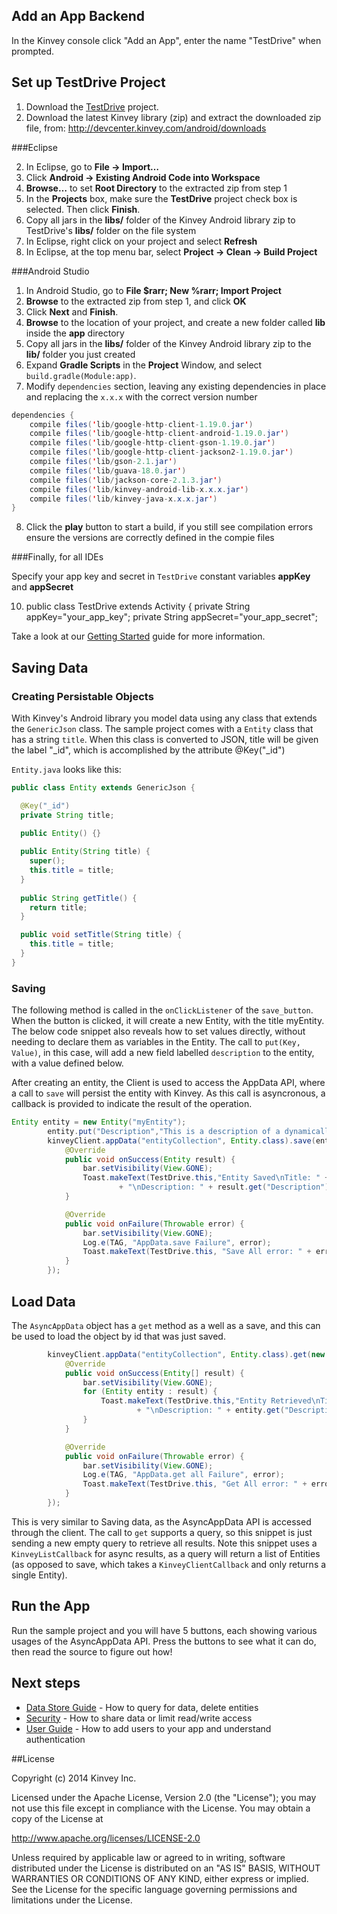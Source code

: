 ## Add an App Backend

In the Kinvey console click "Add an App", enter the name "TestDrive" when prompted.


## Set up TestDrive Project

1. Download the [TestDrive](https://github.com/KinveyApps/TestDrive-Android/archive/master.zip) project.
2. Download the latest Kinvey library (zip) and extract the downloaded zip file, from: http://devcenter.kinvey.com/android/downloads

###Eclipse

2. In Eclipse, go to **File &rarr; Import…**
3. Click **Android &rarr; Existing Android Code into Workspace**
4. **Browse…** to set **Root Directory** to the extracted zip from step 1
5. In the **Projects** box, make sure the **TestDrive** project check box is selected. Then click **Finish**.
6. Copy all jars in the **libs/** folder of the Kinvey Android library zip to TestDrive's **libs/** folder on the file system
7. In Eclipse, right click on your project and select **Refresh**
8. In Eclipse, at the top menu bar, select **Project &rarr; Clean &rarr; Build Project**

###Android Studio

1. In Android Studio, go to **File $rarr; New %rarr; Import Project**
2. **Browse** to the extracted zip from step 1, and click **OK**
3. Click **Next** and **Finish**.
4. **Browse** to the location of your project, and create a new folder called **lib** inside the **app** directory
5. Copy all jars in the **libs/** folder of the Kinvey Android library zip to the **lib/** folder you just created
6. Expand **Gradle Scripts** in the **Project** Window, and select `build.gradle(Module:app)`.
7. Modify `dependencies` section, leaving any existing dependencies in place and replacing the `x.x.x` with the correct version number

```java
dependencies {    
    compile files('lib/google-http-client-1.19.0.jar')
    compile files('lib/google-http-client-android-1.19.0.jar')
    compile files('lib/google-http-client-gson-1.19.0.jar')
    compile files('lib/google-http-client-jackson2-1.19.0.jar')
    compile files('lib/gson-2.1.jar')
    compile files('lib/guava-18.0.jar')
    compile files('lib/jackson-core-2.1.3.jar')
    compile files('lib/kinvey-android-lib-x.x.x.jar')
    compile files('lib/kinvey-java-x.x.x.jar')
}
```
    

8.  Click the **play** button to start a build, if you still see compilation errors ensure the versions are correctly defined in the compie files


###Finally, for all IDEs

Specify your app key and secret in `TestDrive` constant variables **appKey** and **appSecret**

10. 
    public class TestDrive extends Activity {
        private String appKey="your_app_key";
        private String appSecret="your_app_secret";


Take a look at our [Getting Started](http://devcenter.kinvey.com/android/guides/getting-started) guide for more information.



## Saving Data
### Creating Persistable Objects

With Kinvey's Android library you model data using any class that extends the `GenericJson` class. The sample project comes with a `Entity` class that has a string `title`.  When this class is converted to JSON, title will be given the label "_id", which is accomplished by the attribute @Key("_id")

`Entity.java` looks like this:

```java
public class Entity extends GenericJson {

  @Key("_id")
  private String title;

  public Entity() {}
  
  public Entity(String title) {
    super();
    this.title = title;
  }
  
  public String getTitle() {
    return title;
  }

  public void setTitle(String title) {
    this.title = title;
  }
}
```

### Saving

The following method is called in the `onClickListener` of the `save_button`. When the button is clicked, it will create a new Entity, with the title myEntity.  The below code snippet also reveals how to set values directly, without needing to declare them as variables in the Entity.  The call to `put(Key, Value)`, in this case, will add a new field labelled `description` to the entity, with a value defined below.

After creating an entity, the Client is used to access the AppData API, where a call to `save` will persist the entity with Kinvey.  As this call is asyncronous, a callback is provided to indicate the result of the operation.



```java
Entity entity = new Entity("myEntity");
        entity.put("Description","This is a description of a dynamically-added Entity property.");                
        kinveyClient.appData("entityCollection", Entity.class).save(entity, new KinveyClientCallback<Entity>() {
            @Override
            public void onSuccess(Entity result) {
                bar.setVisibility(View.GONE);
                Toast.makeText(TestDrive.this,"Entity Saved\nTitle: " + result.getTitle()
                        + "\nDescription: " + result.get("Description"), Toast.LENGTH_LONG).show();
            }

            @Override
            public void onFailure(Throwable error) {
                bar.setVisibility(View.GONE);
                Log.e(TAG, "AppData.save Failure", error);
                Toast.makeText(TestDrive.this, "Save All error: " + error.getMessage(), Toast.LENGTH_LONG).show();
            }
        });
```



## Load Data
The `AsyncAppData` object has a `get` method as a well as a save, and this can be used to load the object by id that was just saved. 

```java
        kinveyClient.appData("entityCollection", Entity.class).get(new Query(), new KinveyListCallback<Entity>() {
            @Override
            public void onSuccess(Entity[] result) {
                bar.setVisibility(View.GONE);
                for (Entity entity : result) {
                    Toast.makeText(TestDrive.this,"Entity Retrieved\nTitle: " + entity.getTitle()
                            + "\nDescription: " + entity.get("Description"), Toast.LENGTH_LONG).show();
                }
            }

            @Override
            public void onFailure(Throwable error) {
                bar.setVisibility(View.GONE);
                Log.e(TAG, "AppData.get all Failure", error);
                Toast.makeText(TestDrive.this, "Get All error: " + error.getMessage(), Toast.LENGTH_LONG).show();
            }
        });
```

This is very similar to Saving data, as the AsyncAppData API is accessed through the client.  The call to `get` supports a query, so this snippet is just sending a new empty query to retrieve all results.  Note this snippet uses a `KinveyListCallback` for async results, as a query will return a list of Entities (as opposed to save, which takes a `KinveyClientCallback` and only returns a single Entity).


## Run the App
Run the sample project and you will have 5 buttons, each showing various usages of the AsyncAppData API.  Press the buttons to see what it can do, then read the source to figure out how! 


## Next steps


* [Data Store Guide](/android/guides/datastore) - How to query for data, delete entities 
* [Security](/android/guides/security) - How to share data or limit read/write access  
* [User Guide](/android/guides/users) - How to add users to your app and understand authentication


##License


Copyright (c) 2014 Kinvey Inc.

Licensed under the Apache License, Version 2.0 (the "License"); you may not use this file except
in compliance with the License. You may obtain a copy of the License at

 http://www.apache.org/licenses/LICENSE-2.0

Unless required by applicable law or agreed to in writing, software distributed under the License
is distributed on an "AS IS" BASIS, WITHOUT WARRANTIES OR CONDITIONS OF ANY KIND, either express
or implied. See the License for the specific language governing permissions and limitations under
the License.
